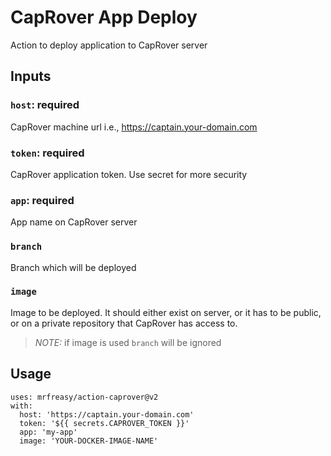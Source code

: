 # CapRover App Deploy

Action to deploy application to CapRover server


## Inputs

### `host`: required

CapRover machine url i.e., https://captain.your-domain.com

### `token`: required

CapRover application token. Use secret for more security

### `app`: required

App name on CapRover server

### `branch`

Branch which will be deployed

### `image`

Image to be deployed. It should either exist on server, or it has to be public, or on a private repository that CapRover has access to.

> *NOTE:* if image is used `branch` will be ignored


## Usage

```
uses: mrfreasy/action-caprover@v2
with:
  host: 'https://captain.your-domain.com'
  token: '${{ secrets.CAPROVER_TOKEN }}'
  app: 'my-app'
  image: 'YOUR-DOCKER-IMAGE-NAME'

```
